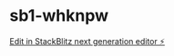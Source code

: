 # sb1-whknpw

[Edit in StackBlitz next generation editor ⚡️](https://stackblitz.com/~/github.com/SilimarTheSecond/sb1-whknpw)